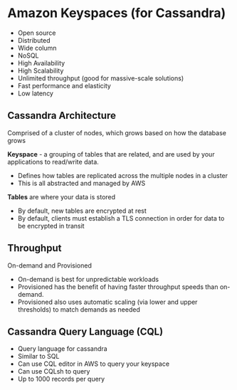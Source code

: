 # Amazon Keyspaces (for Cassandra)

- Open source
- Distributed
- Wide column
- NoSQL
- High Availability
- High Scalability
- Unlimited throughput (good for massive-scale solutions)
- Fast performance and elasticity
- Low latency

## Cassandra Architecture

Comprised of a cluster of nodes, which grows based on how the database grows

**Keyspace** - a grouping of tables that are related, and are used by your applications to read/write data.
- Defines how tables are replicated across the multiple nodes in a cluster
- This is all abstracted and managed by AWS

**Tables** are where your data is stored
- By default, new tables are encrypted at rest
- By default, clients must establish a TLS connection in order for data to be encrypted in transit

## Throughput

On-demand and Provisioned
- On-demand is best for unpredictable workloads
- Provisioned has the benefit of having faster throughput speeds than on-demand.
- Provisioned also uses automatic scaling (via lower and upper thresholds) to match demands as needed

## Cassandra Query Language (CQL)

- Query language for cassandra
- Similar to SQL
- Can use CQL editor in AWS to query your keyspace
- Can use CQLsh to query
- Up to 1000 records per query
